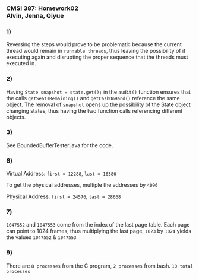 ### **CMSI 387: Homework02 <br> Alvin, Jenna, Qiyue**

### 1)
Reversing the steps would prove to be problematic because the current thread would remain in `runnable threads`, thus leaving the possibility of it executing again and disrupting the proper sequence that the threads must executed in.

### 2)
Having `State snapshot = state.get();` in the `audit()` function ensures that the calls `getSeatsRemaining()` and `getCashOnHand()` reference the same object. The removal of `snapshot` opens up the possibility of the State object changing states, thus having the two function calls referencing different objects.

### 3)

See BoundedBufferTester.java for the code.

### 6)

Virtual Address: `first = 12288`, `last = 16380`

To get the physical addresses, multiple the addresses by `4096`

Physical Address: `first = 24576`, `last = 28668`

### 7)

`1047552` and `1047553` come from the index of the last page table. Each page can point to 1024 frames, thus multiplying the last page, `1023` by `1024` yields the values `1047552` & `1047553`

### 9)

There are `8 processes` from the C program, `2 processes` from bash. `10 total processes`
